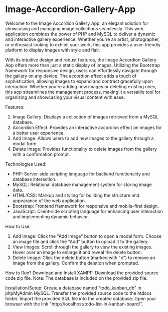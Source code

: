 # Image-Accordion-Gallery-App

Welcome to the Image Accordion Gallery App, an elegant solution for showcasing and managing image collections seamlessly. This web application combines the power of PHP and MySQL to deliver a dynamic and interactive gallery experience. Whether you're an artist, photographer, or enthusiast looking to exhibit your work, this app provides a user-friendly platform to display images with style and flair.

With its intuitive design and robust features, the Image Accordion Gallery App offers more than just a static display of images. Utilizing the Bootstrap framework for responsive design, users can effortlessly navigate through the gallery on any device. The accordion effect adds a touch of sophistication, allowing images to expand and contract gracefully upon interaction. Whether you're adding new images or deleting existing ones, this app streamlines the management process, making it a versatile tool for organizing and showcasing your visual content with ease.

Features:
  1. Image Gallery: Displays a collection of images retrieved from a MySQL database.
  2. Accordion Effect: Provides an interactive accordion effect on images for a better user experience.
  3. Add Image: Allows users to add new images to the gallery through a modal form.
  4. Delete Image: Provides functionality to delete images from the gallery with a confirmation prompt.

Technologies Used:
  *  PHP: Server-side scripting language for backend functionality and database interaction.
  *  MySQL: Relational database management system for storing image data.
  *  HTML/CSS: Markup and styling for building the structure and appearance of the web application.
  *  Bootstrap: Frontend framework for responsive and mobile-first design.
  *  JavaScript: Client-side scripting language for enhancing user interaction and implementing dynamic behavior.

How to Use:
  1. Add Image: Click the "Add Image" button to open a modal form. Choose an image file and click the "Add" button to upload it to the         gallery.
  2. View Images: Scroll through the gallery to view the existing images. Hover over an image to enlarge it and reveal the delete button.
  3. Delete Image: Click the delete button (marked with "x") to remove an image from the gallery. Confirm the deletion when prompted.

How to Run?
  Download and Install XAMPP.
  Download the provided source code zip file.
  Note: The database is included on the provided zip file.

Installation/Setup:
  Create a database named "todo_kanban_db" in phpMyAdmin MySQL.
  Transfer the provided source code to the htdocs folder.
  Import the provided SQL file into the created database.
  Open your browser with the link "http://localhost/todo-list-in-kanban-board/".
